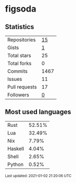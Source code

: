 # figsoda


## Statistics

<table>
    <tr>
        <td>Repositories</td>
        <td><a href="https://github.com/figsoda?tab=repositories">15</a></td>
    </tr>
    <tr>
        <td>Gists</td>
        <td><a href="https://gist.github.com/figsoda">1</a></td>
    </tr>
    <tr>
        <td>Total stars</td>
        <td>25</td>
    </tr>
    <tr>
        <td>Total forks</td>
        <td>0</td>
    </tr>
    <tr>
        <td>Commits</td>
        <td>1467</td>
    </tr>
    <tr>
        <td>Issues</td>
        <td>11</td>
    </tr>
    <tr>
        <td>Pull requests</td>
        <td>17</td>
    </tr>
    <tr>
        <td>Followers</td>
        <td><a href="https://github.com/figsoda?tab=followers">0</a></td>
    </tr>
</table>


## Most used languages

<table>
<tr><td>Rust</td><td>52.51%</td></tr>
<tr><td>Lua</td><td>32.49%</td></tr>
<tr><td>Nix</td><td>7.79%</td></tr>
<tr><td>Haskell</td><td>4.04%</td></tr>
<tr><td>Shell</td><td>2.65%</td></tr>
<tr><td>Python</td><td>0.52%</td></tr>
</table>


<sub>Last updated: 2021-01-02 21:20:06 UTC</sub>
